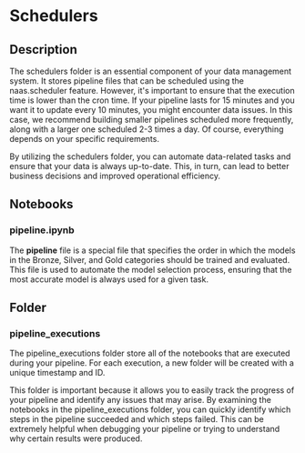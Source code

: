 # Schedulers

## Description
The schedulers folder is an essential component of your data management system. It stores pipeline files that can be scheduled using the naas.scheduler feature. However, it's important to ensure that the execution time is lower than the cron time. If your pipeline lasts for 15 minutes and you want it to update every 10 minutes, you might encounter data issues. In this case, we recommend building smaller pipelines scheduled more frequently, along with a larger one scheduled 2-3 times a day. Of course, everything depends on your specific requirements.

By utilizing the schedulers folder, you can automate data-related tasks and ensure that your data is always up-to-date. This, in turn, can lead to better business decisions and improved operational efficiency.


## Notebooks

### __pipeline__.ipynb

The **__pipeline__** file is a special file that specifies the order in which the models in the Bronze, Silver, and Gold categories should be trained and evaluated.
This file is used to automate the model selection process, ensuring that the most accurate model is always used for a given task.

## Folder

### pipeline_executions

The pipeline_executions folder store all of the notebooks that are executed during your pipeline. 
For each execution, a new folder will be created with a unique timestamp and ID.

This folder is important because it allows you to easily track the progress of your pipeline and identify any issues that may arise. By examining the notebooks in the pipeline_executions folder, you can quickly identify which steps in the pipeline succeeded and which steps failed. This can be extremely helpful when debugging your pipeline or trying to understand why certain results were produced.

